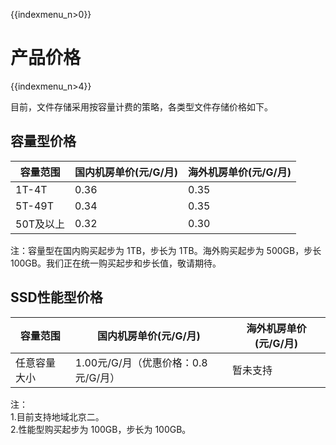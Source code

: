 {{indexmenu_n>0}}



# 产品价格

{{indexmenu_n>4}}

目前，文件存储采用按容量计费的策略，各类型文件存储价格如下。

## 容量型价格

| 容量范围   | 国内机房单价(元/G/月) |海外机房单价(元/G/月) |
| ------ | ------------- |------------- |
| 1T-4T  | 0.36          |0.35          |
| 5T-49T | 0.34          |0.35          |
| 50T及以上 | 0.32          |0.30        |

注：容量型在国内购买起步为 1TB，步长为 1TB。海外购买起步为 500GB，步长 100GB。我们正在统一购买起步和步长值，敬请期待。

## SSD性能型价格

| 容量范围   | 国内机房单价(元/G/月)            |海外机房单价(元/G/月)    |
| ------ | ------------------------ |-------------- |
| 任意容量大小 | 1.00元/G/月（优惠价格：0.8元/G/月） |暂未支持  |

注：  
1.目前支持地域北京二。  
2.性能型购买起步为 100GB，步长为 100GB。
